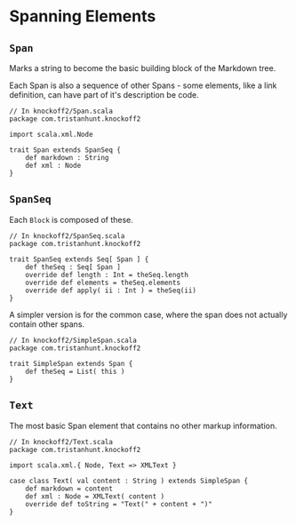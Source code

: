 Spanning Elements
=================

## `Span` ##

Marks a string to become the basic building block of the Markdown tree.

Each Span is also a sequence of other Spans - some elements, like a link definition,
can have part of it's description be code.

    // In knockoff2/Span.scala
    package com.tristanhunt.knockoff2
    
    import scala.xml.Node
    
    trait Span extends SpanSeq {
        def markdown : String
        def xml : Node
    }

## `SpanSeq` ##

Each `Block` is composed of these.

    // In knockoff2/SpanSeq.scala
    package com.tristanhunt.knockoff2
    
    trait SpanSeq extends Seq[ Span ] {
        def theSeq : Seq[ Span ]
        override def length : Int = theSeq.length
        override def elements = theSeq.elements
        override def apply( ii : Int ) = theSeq(ii)
    }

A simpler version is for the common case, where the span does not actually contain
other spans.

    // In knockoff2/SimpleSpan.scala
    package com.tristanhunt.knockoff2
    
    trait SimpleSpan extends Span {
        def theSeq = List( this )
    }

## `Text` ##

The most basic Span element that contains no other markup information.

    // In knockoff2/Text.scala
    package com.tristanhunt.knockoff2
    
    import scala.xml.{ Node, Text => XMLText }
    
    case class Text( val content : String ) extends SimpleSpan {
        def markdown = content
        def xml : Node = XMLText( content )
        override def toString = "Text(" + content + ")"
    }
